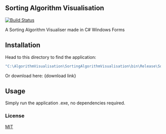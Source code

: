 ## Sorting Algorithm Visualisation

[![Build Status](https://scrutinizer-ci.com/g/pH7Software/pH7-Social-Dating-CMS/badges/build.png?b=master)](https://scrutinizer-ci.com/g/pH7Software/pH7-Social-Dating-CMS/build-status/master)

A Sorting Algorithm Visualiser made in C# Windows Forms

## Installation
Head to this directory to find the application: 
```bash
"C:\AlgorithmVisualisation\SortingAlgorithmVisualisation\bin\Release\SortingAlgorithmVisualisation.exe"
```
Or download here:
{download link}


## Usage

Simply run the application .exe, no dependencies required.


### License
[MIT](https://choosealicense.com/licenses/mit/)
